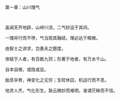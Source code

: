 第一章：山川理气

 

盖闻天开地辟，山峙川流，二气妙运于其间。

一理并行而不悖，气当观其融结，理必达于精微。

由智士之讲求，岂愚夫之臆度。

体赋于人者，有百骸九窍；形著于地者，有万水千山。

自本自根，或隐或显。

胎息孕育，神变化之无穷；生旺休囚，机运行而不息。

地灵人杰，气化形生。孰云微妙而难明，谁谓茫眛而不信。

